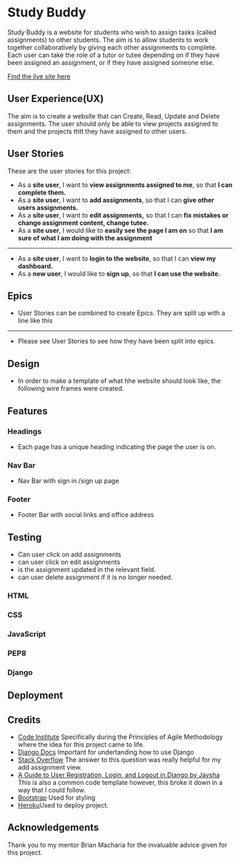 # Study Buddy 
Study Buddy is a website for students who wish to assign tasks (called assignments) to other students. The aim is to allow students to work together collaboratively by giving each other assignments to complete. Each user can take the role of a tutor or tutee depending on if they have been assigned an assignment, or if they have assigned someone else. 

[Find the live site here]()
## User Experience(UX)
The aim is to create a website that can Create, Read, Update and Delete assignments. The user should only be able to view projects assigned to them and the projects thtt they have assigned to other users. 

## User Stories
These are the user stories for this project:
* As a **site user**, I want to **view assignments assigned to me**, so that **I can complete them.**
* As a **site user**, I want to **add assignments**, so that I can **give other users assignments.** 
* As a **site user**, I want to **edit assignments,** so that I can **fix mistakes or change assignment content, change tutee.** 
* As a **site user**, I would like to **easily see the page I am on** so that **I am sure of what I am doing with the assignment**

---
* As a **site user**, I want to **login to the website**, so that I can **view my dashboard.** 
* As a **new user**, I would like to **sign up**, so that **I can use the website.**

## Epics
* User Stories can be combined to create Epics. They are split up with a line like this 
---
* Please see User Stories to see how they have been split into epics. 

## Design
* In order to make a template of what hhe website should look like, the following wire frames were created. 
## Features
### Headings
* Each page has a unique heading indicating the page the user is on.
### Nav Bar 
* Nav Bar with sign in /sign up page
### Footer
* Footer Bar with social links and office address
## Testing
* Can user click on add assignments
* can user click on edit assignments
* is the assignment updated in the relevant field. 
* can user delete assignment if it is no longer needed. 
### HTML

### CSS
### JavaScript
### PEP8
### Django
## Deployment
## Credits
* [Code Institute](https://codeinstitute.net/) Specifically during the Principles of Agile Methodology where the idea for this project came to life. 
* [Django Docs](https://docs.djangoproject.com/en/4.2/) Important for undertanding how to use Django
* [Stack Overflow](https://stackoverflow.com/questions/9269945/how-do-i-pass-the-current-user-id-as-a-hidden-field-in-a-django-form) The answer to this question was really helpful for my add assignment view. 
* [A Guide to User Registration, Login, and Logout in Django by Jaysha](https://ordinarycoders.com/blog/article/django-user-register-login-logout) This is also a common code template however, this broke it down in a way that I could follow.
* [Bootstrap]() Used for styling
* [Heroku](http://www.heroku.com/)Used to deploy project.

## Acknowledgements
Thank you to my mentor Brian Macharia for the invaluable advice given for this project.
